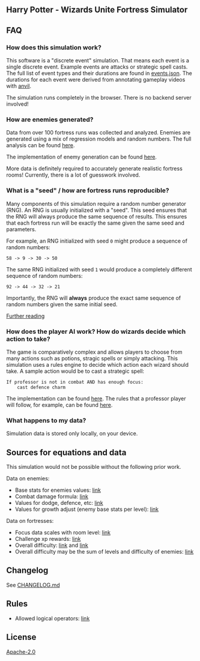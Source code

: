 ## Harry Potter - Wizards Unite Fortress Simulator




## FAQ
### How does this simulation work?
This software is a "discrete event" simulation. That means each event is a single discrete event. Example events are attacks or strategic spell casts. The full list of event types and their durations are found in [events.json](https://github.com/Zhadok/HP_WU_FortressSim/blob/master/src/data/events.json). The durations for each event were derived from annotating gameplay videos with [anvil](http://anvil-software.org/download/index.html#). 

The simulation runs completely in the browser. There is no backend server involved! 


### How are enemies generated?
Data from over 100 fortress runs was collected and analyzed. Enemies are generated using a mix of regression models and random numbers. The full analysis can be found [here](https://zhadok.github.io/HP_WU_FortressSim/analysis/fortressRunDataAnalysis_v2.html). 

The implementation of enemy generation can be found [here](https://github.com/Zhadok/HP_WU_FortressSim/blob/master/src/model/env/enemies/EnemyGenerator.ts#L104). 

More data is definitely required to accurately generate realistic fortress rooms! Currently, there is a lot of guesswork involved. 


### What is a "seed" / how are fortress runs reproducible? 
Many components of this simulation require a random number generator (RNG). An RNG is usually initialized with a "seed". This seed ensures that the RNG will always produce the same sequence of results. This ensures that each fortress run will be exactly the same given the same seed and parameters. 

For example, an RNG initialized with seed `0` might produce a sequence of random numbers: 
```
58 -> 9 -> 30 -> 50
```
The same RNG initialized with seed `1` would produce a completely different sequence of random numbers: 
```
92 -> 44 -> 32 -> 21
```
Importantly, the RNG will **always** produce the exact same sequence of random numbers given the same initial seed. 

[Further reading](https://www.statisticshowto.datasciencecentral.com/random-seed-definition/)


### How does the player AI work? How do wizards decide which action to take?
The game is comparatively complex and allows players to choose from many actions such as potions, stragic spells or simply attacking. This simulation uses a rules engine to decide which action each wizard should take. A sample action would be to cast a strategic spell: 

```
If professor is not in combat AND has enough focus:
    cast defence charm
```

The implementation can be found [here](https://github.com/Zhadok/HP_WU_FortressSim/blob/master/src/rules/RulesEngine.ts#L48). The rules that a professor player will follow, for example, can be found [here](https://github.com/Zhadok/HP_WU_FortressSim/blob/master/src/rules/store/professorRules.json). 


### What happens to my data?
Simulation data is stored only locally, on your device. 




## Sources for equations and data
This simulation would not be possible without the following prior work. 

Data on enemies:
- Base stats for enemies values: [link](https://jibsentertainment.com/2019/07/24/a-complete-and-comprehensive-guide-to-fortresses-and-wizarding-challenges/)
- Combat damage formula: [link](https://wizardsunite.gamepress.gg/guide/combat-damage-formula)
- Values for dodge, defence, etc: [link](https://i.redd.it/gpwf5k6f4ea31.png)
- Values for growth adjust (enemy base stats per level): [link](https://www.reddit.com/r/harrypotterwu/comments/csgsdd/all_about_combat_damage_what_i_know_or_i_think_i/?st=k0gijz3i&sh=acd204fd)
  
Data on fortresses:
- Focus data scales with room level: [link](https://www.reddit.com/r/harrypotterwu/comments/ci9mux/each_fortress_floor_awards_a_different_amount_of/?st=k06fkamr&sh=1eba4c0f)
- Challenge xp rewards: [link](https://i.redd.it/wz2vwfh5u4k31.jpg)
- Overall difficulty: [link](https://docs.google.com/spreadsheets/d/1jtBjdncxspRt51K048islZdEPTZ06yBKuZX7_MBzprI/edit#gid=0) and [link](https://docs.google.com/spreadsheets/d/1jtBjdncxspRt51K048islZdEPTZ06yBKuZX7_MBzprI/edit#gid=0)
- Overall difficulty may be the sum of levels and difficulty of enemies: [link](https://www.reddit.com/r/harrypotterwu/comments/csgsdd/all_about_combat_damage_what_i_know_or_i_think_i/?st=k0gijz3i&sh=acd204fd)



## Changelog
See [CHANGELOG.md](CHANGELOG.md) 




## Rules
- Allowed logical operators: [link](https://github.com/CacheControl/json-rules-engine/blob/f1d2f052d7738ca2ff55ef66f16b5cc2d2927f9d/docs/rules.md#operators)



## License
[Apache-2.0](https://github.com/Zhadok/HP_WU_FortressSim/blob/master/LICENSE)
